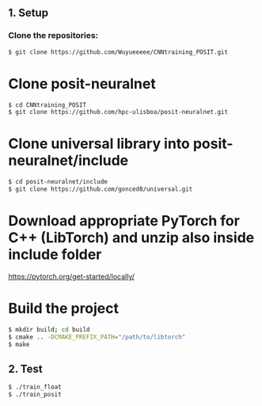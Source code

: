 ## 1. Setup
### Clone the repositories:
```bash
$ git clone https://github.com/Wuyueeeee/CNNtraining_POSIT.git
```
# Clone posit-neuralnet
```bash
$ cd CNNtraining_POSIT
$ git clone https://github.com/hpc-ulisboa/posit-neuralnet.git
```
# Clone universal library into posit-neuralnet/include
```bash
$ cd posit-neuralnet/include
$ git clone https://github.com/gonced8/universal.git
```
# Download appropriate PyTorch for C++ (LibTorch) and unzip also inside include folder
https://pytorch.org/get-started/locally/

# Build the project
```bash
$ mkdir build; cd build
$ cmake .. -DCMAKE_PREFIX_PATH="/path/to/libtorch"
$ make
```
## 2. Test
```bash
$ ./train_float
$ ./train_posit
```

